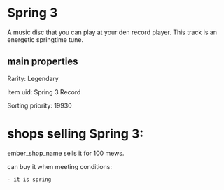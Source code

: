 # Spring 3

A music disc that you can play at your den record player. This track is an energetic springtime tune.

## main properties

Rarity: Legendary

Item uid: Spring 3 Record

Sorting priority: 19930

# shops selling Spring 3:

ember_shop_name sells it for 100 mews.

  can buy it when meeting conditions: 

    - it is spring